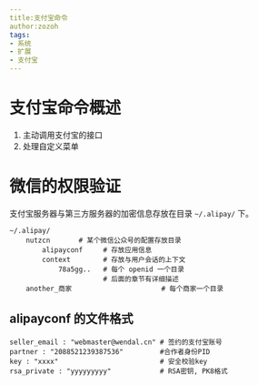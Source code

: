 ```yaml
---
title:支付宝命令
author:zozoh
tags:
- 系统
- 扩展
- 支付宝
---
```


# 支付宝命令概述

1. 主动调用支付宝的接口
2. 处理自定义菜单

# 微信的权限验证

支付宝服务器与第三方服务器的加密信息存放在目录 `~/.alipay/` 下。

    ~/.alipay/
        nutzcn       # 某个微信公众号的配置存放目录
            alipayconf     # 存放应用信息
            context        # 存放与用户会话的上下文
                78a5gg..   # 每个 openid 一个目录
                           # 后面的章节有详细描述
        another_商家                      # 每个商家一个目录

## alipayconf 的文件格式 

```
seller_email : "webmaster@wendal.cn" # 签约的支付宝账号
partner : "2088521239387536"         #合作者身份PID
key : "xxxx"                         # 安全校验key
rsa_private : "yyyyyyyyy"            # RSA密钥, PK8格式
```